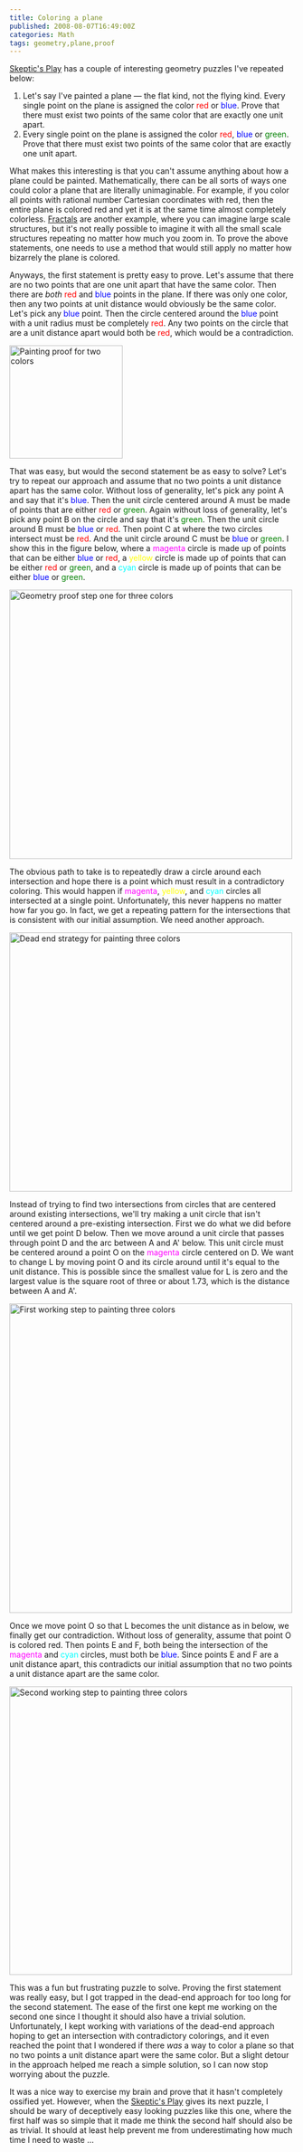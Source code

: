 ```yaml
---
title: Coloring a plane
published: 2008-08-07T16:49:00Z
categories: Math
tags: geometry,plane,proof
---
```


<a href="http://skepticsplay.blogspot.com/2008/08/painted-plane.html">Skeptic's Play</a> has a couple of interesting geometry puzzles I've repeated below:
<ol>
 	<li>
Let's say I've painted a plane — the flat kind, not the flying kind. Every single point on the plane is assigned the color <span style="color:red;">red</span> or <span style="color:blue;">blue</span>. Prove that there must exist two points of the same color that are exactly one unit apart.</li>
 	<li>
Every single point on the plane is assigned the color <span style="color:red;">red</span>, <span style="color:blue;">blue</span> or <span style="color:green;">green</span>. Prove that there must exist two points of the same color that are exactly one unit apart.</li>
</ol>
<!--more-->

What makes this interesting is that you can't assume anything about how a plane could be painted.  Mathematically, there can be all sorts of ways one could color a plane that are literally unimaginable.  For example, if you color all points with rational number Cartesian coordinates with red, then the entire plane is colored red and yet it is at the same time almost completely colorless.  <a href="http://mathworld.wolfram.com/Fractal.html">Fractals</a> are another example, where you can imagine large scale structures, but it's not really possible to imagine it with all the small scale structures repeating no matter how much you zoom in.  To prove the above statements, one needs to use a method that would still apply no matter how bizarrely the plane is colored.

Anyways, the first statement is pretty easy to prove.  Let's assume that there are no two points that are one unit apart that have the same color.  Then there are <em>both</em> <span style="color:red;">red</span> and <span style="color:blue;">blue</span> points in the plane.  If there was only one color, then any two points at unit distance would obviously be the same color.  Let's pick any <span style="color:blue;">blue</span> point.  Then the circle centered around the <span style="color:blue;">blue</span> point with a unit radius must be completely <span style="color:red;">red</span>.  Any two points on the circle that are a unit distance apart would both be <span style="color:red;">red</span>, which would be a contradiction.

<img src="http://blog.chungyc.org/wp-content/uploads/2008/09/painting-proof-for-two-colors-200x200.png" alt="Painting proof for two colors" title="Painting proof for two colors" width="200" height="200" class="aligncenter size-medium wp-image-119">

That was easy, but would the second statement be as easy to solve?  Let's try to repeat our approach and assume that no two points a unit distance apart has the same color.  Without loss of generality, let's pick any point A and say that it's <span style="color:blue;">blue</span>.  Then the unit circle centered around A must be made of points that are either <span style="color:red;">red</span> or <span style="color:green;">green</span>.  Again without loss of generality, let's pick any point B on the circle and say that it's <span style="color:green;">green</span>.  Then the unit circle around B must be <span style="color:blue;">blue</span> or <span style="color:red;">red</span>.  Then point C at where the two circles intersect must be <span style="color:red;">red</span>.   And the unit circle around C must be <span style="color:blue;">blue</span> or <span style="color:green;">green</span>.  I show this in the figure below, where a <span style="color:magenta;">magenta</span> circle is made up of points that can be either <span style="color:blue;">blue</span> or <span style="color:red;">red</span>, a <span style="color:yellow;">yellow</span> circle is made up of points that can be either <span style="color:red;">red</span> or <span style="color:green;">green</span>, and a <span style="color:cyan;">cyan</span> circle is made up of points that can be either <span style="color:blue;">blue</span> or <span style="color:green;">green</span>.

<img src="http://blog.chungyc.org/wp-content/uploads/2008/09/geometry-proof-step-1-for-three-colors.png" alt="Geometry proof step one for three colors" title="Geometry proof step one for three colors" width="500" height="476" class="aligncenter size-full wp-image-120">

The obvious path to take is to repeatedly draw a circle around each intersection and hope there is a point which must result in a contradictory coloring.  This would happen if <span style="color:magenta;">magenta</span>, <span style="color:yellow;">yellow</span>, and <span style="color:cyan;">cyan</span> circles all intersected at a single point.  Unfortunately, this never happens no matter how far you go. In fact, we get a repeating pattern for the intersections that is consistent with our initial assumption.  We need another approach.

<img src="http://blog.chungyc.org/wp-content/uploads/2008/09/painting-three-colors-with-a-dead-end-path.png" alt="Dead end strategy for painting three colors" title="Dead end strategy for painting three colors" width="500" height="458" class="aligncenter size-full wp-image-121">

Instead of trying to find two intersections from circles that are centered around existing intersections, we'll try making a unit circle that isn't centered around a pre-existing intersection.  First we do what we did before until we get point D below.  Then we move around a unit circle that passes through point D and the arc between A and A' below.  This unit circle must be centered around a point O on the <span style="color:magenta;">magenta</span> circle centered on D.  We want to change L by moving point O and its circle around until it's equal to the unit distance.  This is possible since the smallest value for L is zero and the largest value is the square root of three or about 1.73, which is the distance between A and A'.

<img src="http://blog.chungyc.org/wp-content/uploads/2008/09/painting-three-colors-with-working-step-1.png" alt="First working step to painting three colors" title="First working step to painting three colors" width="500" height="547" class="aligncenter size-full wp-image-122">

Once we move point O so that L becomes the unit distance as in below, we finally get our contradiction.  Without loss of generality, assume that point O is colored red.  Then points E and F, both being the intersection of the <span style="color:magenta;">magenta</span> and <span style="color:cyan;">cyan</span> circles, must both be <span style="color:blue;">blue</span>.  Since points E and F are a unit distance apart, this contradicts our initial assumption that no two points a unit distance apart are the same color.

<img src="http://blog.chungyc.org/wp-content/uploads/2008/09/painting-three-colors-with-working-step-2.png" alt="Second working step to painting three colors" title="Second working step to painting three colors" width="500" height="510" class="aligncenter size-full wp-image-123">

This was a fun but frustrating puzzle to solve.  Proving the first statement was really easy, but I got trapped in the dead-end approach for too long for the second statement.  The ease of the first one kept me working on the second one since I thought it should also have a trivial solution.  Unfortunately, I kept working with variations of the dead-end approach hoping to get an intersection with contradictory colorings, and it even reached the point that I wondered if there <em>was</em> a way to color a plane so that no two points a unit distance apart were the same color.  But a slight detour in the approach helped me reach a simple solution, so I can now stop worrying about the puzzle.

It was a nice way to exercise my brain and prove that it hasn't completely ossified yet.  However, when the <a href="http://skepticsplay.blogspot.com/">Skeptic's Play</a> gives its next puzzle, I should be wary of deceptively easy looking puzzles like this one, where the first half was so simple that it made me think the second half should also be as trivial.  It should at least help prevent me from underestimating how much time I need to waste ...

